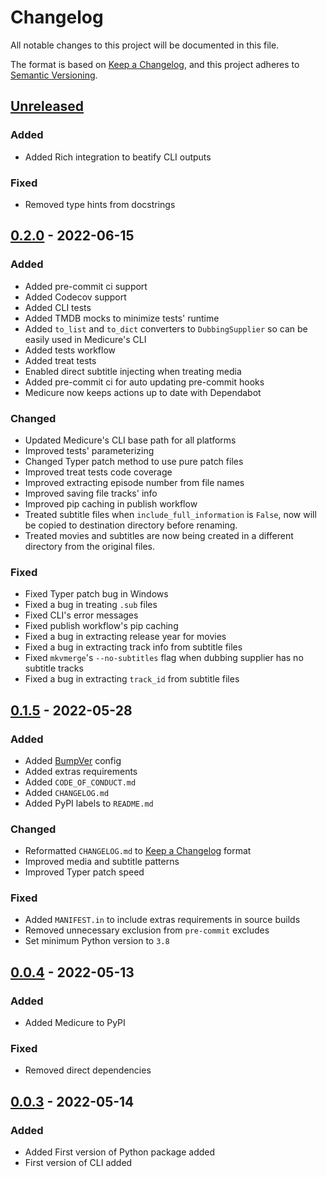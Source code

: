 # Changelog
All notable changes to this project will be documented in this file.

The format is based on
[Keep a Changelog](https://keepachangelog.com/en/1.0.0/), and this project
adheres to [Semantic Versioning](https://semver.org/spec/v2.0.0.html).


## [Unreleased]
### Added
- Added Rich integration to beatify CLI outputs

### Fixed
- Removed type hints from docstrings


## [0.2.0] - 2022-06-15
### Added
- Added pre-commit ci support
- Added Codecov support
- Added CLI tests
- Added TMDB mocks to minimize tests' runtime
- Added `to_list` and `to_dict` converters to `DubbingSupplier` so can be
  easily used in Medicure's CLI
- Added tests workflow
- Added treat tests
- Enabled direct subtitle injecting when treating media
- Added pre-commit ci for auto updating pre-commit hooks
- Medicure now keeps actions up to date with Dependabot

### Changed
- Updated Medicure's CLI base path for all platforms
- Improved tests' parameterizing
- Changed Typer patch method to use pure patch files
- Improved treat tests code coverage
- Improved extracting episode number from file names
- Improved saving file tracks' info
- Improved pip caching in publish workflow
- Treated subtitle files when `include_full_information` is `False`, now will
  be copied to destination directory before renaming.
- Treated movies and subtitles are now being created in a different directory
  from the original files.

### Fixed
- Fixed Typer patch bug in Windows
- Fixed a bug in treating `.sub` files
- Fixed CLI's error messages
- Fixed publish workflow's pip caching
- Fixed a bug in extracting release year for movies
- Fixed a bug in extracting track info from subtitle files
- Fixed `mkvmerge`'s `--no-subtitles` flag when dubbing supplier has no subtitle
  tracks
- Fixed a bug in extracting `track_id` from subtitle files


## [0.1.5] - 2022-05-28
### Added
- Added [BumpVer](https://github.com/mbarkhau/bumpver) config
- Added extras requirements
- Added `CODE_OF_CONDUCT.md`
- Added `CHANGELOG.md`
- Added PyPI labels to `README.md`

### Changed
- Reformatted `CHANGELOG.md` to
  [Keep a Changelog](https://keepachangelog.com/en/1.0.0/) format
- Improved media and subtitle patterns
- Improved Typer patch speed

### Fixed
- Added `MANIFEST.in` to include extras requirements in source builds
- Removed unnecessary exclusion from `pre-commit` excludes
- Set minimum Python version to `3.8`


## [0.0.4] - 2022-05-13
### Added
- Added Medicure to PyPI

### Fixed
- Removed direct dependencies


## [0.0.3] - 2022-05-14
### Added
- Added First version of Python package added
- First version of CLI added


[Unreleased]: https://github.com/alirezatheh/medicure/compare/v0.2.0...HEAD
[0.2.0]: https://github.com/alirezatheh/medicure/compare/v0.1.5...v0.2.0
[0.1.5]: https://github.com/alirezatheh/medicure/compare/v0.0.4...v0.1.5
[0.0.4]: https://github.com/alirezatheh/medicure/compare/v0.0.3...v0.0.4
[0.0.3]: https://github.com/alirezatheh/medicure/releases/tag/v0.0.3
